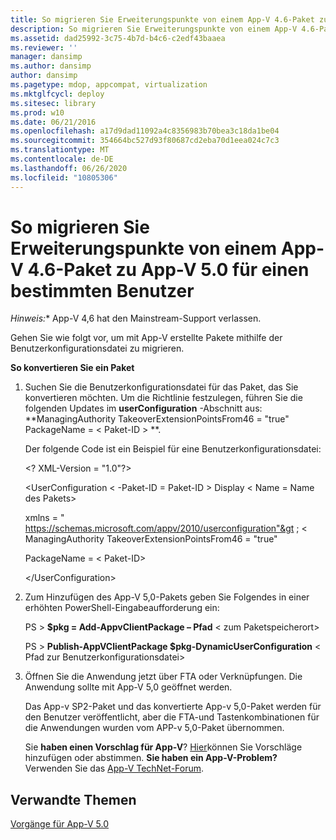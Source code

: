 ```yaml
---
title: So migrieren Sie Erweiterungspunkte von einem App-V 4.6-Paket zu App-V 5.0 für einen bestimmten Benutzer
description: So migrieren Sie Erweiterungspunkte von einem App-V 4.6-Paket zu App-V 5.0 für einen bestimmten Benutzer
ms.assetid: dad25992-3c75-4b7d-b4c6-c2edf43baaea
ms.reviewer: ''
manager: dansimp
ms.author: dansimp
author: dansimp
ms.pagetype: mdop, appcompat, virtualization
ms.mktglfcycl: deploy
ms.sitesec: library
ms.prod: w10
ms.date: 06/21/2016
ms.openlocfilehash: a17d9dad11092a4c8356983b70bea3c18da1be04
ms.sourcegitcommit: 354664bc527d93f80687cd2eba70d1eea024c7c3
ms.translationtype: MT
ms.contentlocale: de-DE
ms.lasthandoff: 06/26/2020
ms.locfileid: "10805306"
---
```

# So migrieren Sie Erweiterungspunkte von einem App-V 4.6-Paket zu App-V 5.0 für einen bestimmten Benutzer

*Hinweis:** App-V 4,6 hat den Mainstream-Support verlassen.

Gehen Sie wie folgt vor, um mit App-V erstellte Pakete mithilfe der Benutzerkonfigurationsdatei zu migrieren.

**So konvertieren Sie ein Paket**

1. Suchen Sie die Benutzerkonfigurationsdatei für das Paket, das Sie konvertieren möchten. Um die Richtlinie festzulegen, führen Sie die folgenden Updates im **userConfiguration** -Abschnitt aus: **ManagingAuthority TakeoverExtensionPointsFrom46 = "true" PackageName = &lt; Paket-ID &gt; **.

   Der folgende Code ist ein Beispiel für eine Benutzerkonfigurationsdatei:

   &lt;? XML-Version = "1.0"?&gt;

   &lt;UserConfiguration &lt; -Paket-ID = Paket-ID &gt; Display &lt; Name = Name des Pakets&gt;

   xmlns = " <https://schemas.microsoft.com/appv/2010/userconfiguration"&gt> ; &lt; ManagingAuthority TakeoverExtensionPointsFrom46 = "true"

   PackageName = &lt; Paket-ID&gt;

   &lt;/UserConfiguration&gt;

2. Zum Hinzufügen des App-V 5,0-Pakets geben Sie Folgendes in einer erhöhten PowerShell-Eingabeaufforderung ein:

   PS &gt; **$pkg = Add-AppvClientPackage – Pfad** &lt; zum Paketspeicherort&gt;

   PS &gt; **Publish-AppVClientPackage $pkg-DynamicUserConfiguration** &lt; Pfad zur Benutzerkonfigurationsdatei&gt;

3. Öffnen Sie die Anwendung jetzt über FTA oder Verknüpfungen. Die Anwendung sollte mit App-V 5,0 geöffnet werden.

   Das App-v SP2-Paket und das konvertierte App-v 5,0-Paket werden für den Benutzer veröffentlicht, aber die FTA-und Tastenkombinationen für die Anwendungen wurden vom APP-v 5,0-Paket übernommen.

   Sie **haben einen Vorschlag für App-V**? [Hier](http://appv.uservoice.com/forums/280448-microsoft-application-virtualization)können Sie Vorschläge hinzufügen oder abstimmen. **Sie haben ein App-V-Problem?** Verwenden Sie das [App-V TechNet-Forum](https://social.technet.microsoft.com/Forums/home?forum=mdopappv).

## Verwandte Themen


[Vorgänge für App-V 5.0](operations-for-app-v-50.md)

 

 





